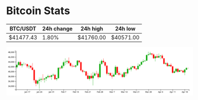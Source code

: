 # Bitcoin Stats

BTC/USDT|24h change|24h high|24h low|
|---|---|---|---|
|$41477.43|1.80%|$41760.00|$40571.00|

<img src="./chart.svg">
